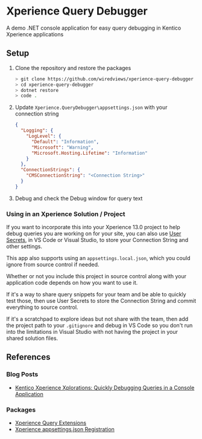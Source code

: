 # Xperience Query Debugger

A demo .NET console application for easy query debugging in Kentico Xperience applications

## Setup

1. Clone the repository and restore the packages

   ```bash
   > git clone https://github.com/wiredviews/xperience-query-debugger
   > cd xperience-query-debugger
   > dotnet restore
   > code .
   ```

1. Update `Xperience.QueryDebugger\appsettings.json` with your connection string

   ```json
   {
     "Logging": {
       "LogLevel": {
         "Default": "Information",
         "Microsoft": "Warning",
         "Microsoft.Hosting.Lifetime": "Information"
       }
     },
     "ConnectionStrings": {
       "CMSConnectionString": "<Connection String>"
     }
   }
   ```

1. Debug and check the Debug window for query text

### Using in an Xperience Solution / Project

If you want to incorporate this into your Xperience 13.0 project to help debug queries you are working on for your site, you can also use [User Secrets](https://docs.microsoft.com/en-us/aspnet/core/security/app-secrets?view=aspnetcore-3.1&tabs=windows), in VS Code or Visual Studio, to store your Connection String and other settings.

This app also supports using an `appsettings.local.json`, which you could ignore from source control if needed.

Whether or not you include this project in source control along with your application code depends on how you want to use it.

If it's a way to share query snippets for your team and be able to quickly test those, then use User Secrets to store the Connection String and commit everything to source control.

If it's a scratchpad to explore ideas but not share with the team, then add the project path to your `.gitignore` and debug in VS Code so you don't run into the limitations in Visual Studio with not having the project in your shared solution files.

## References

### Blog Posts

- [Kentico Xperience Xplorations: Quickly Debugging Queries in a Console Application](https://dev.to/seangwright/kentico-xperience-xplorations-quickly-debugging-queries-in-a-console-application-34bn)

### Packages

- [Xperience Query Extensions](https://github.com/wiredviews/xperience-query-extensions)
- [Xperience appsettings.json Registration](https://github.com/wiredviews/xperience-appsettings-json-registration)
